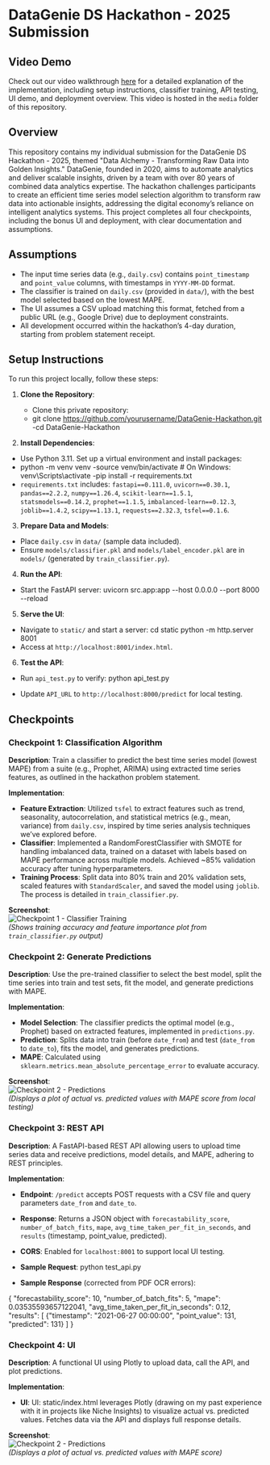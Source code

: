 # DataGenie DS Hackathon - 2025 Submission

## Video Demo
Check out our video walkthrough [here](https://drive.google.com/file/d/1CG1OigxD5Ngne4s5lnBe2WKpADHDHtE9/view?usp=drive_link) for a detailed explanation of the implementation, including setup instructions, classifier training, API testing, UI demo, and deployment overview. This video is hosted in the `media` folder of this repository.

## Overview
This repository contains my individual submission for the DataGenie DS Hackathon - 2025, themed "Data Alchemy - Transforming Raw Data into Golden Insights." DataGenie, founded in 2020, aims to automate analytics and deliver scalable insights, driven by a team with over 80 years of combined data analytics expertise. The hackathon challenges participants to create an efficient time series model selection algorithm to transform raw data into actionable insights, addressing the digital economy’s reliance on intelligent analytics systems. This project completes all four checkpoints, including the bonus UI and deployment, with clear documentation and assumptions.

## Assumptions
- The input time series data (e.g., `daily.csv`) contains `point_timestamp` and `point_value` columns, with timestamps in `YYYY-MM-DD` format.
- The classifier is trained on `daily.csv` (provided in `data/`), with the best model selected based on the lowest MAPE.
- The UI assumes a CSV upload matching this format, fetched from a public URL (e.g., Google Drive) due to deployment constraints.
- All development occurred within the hackathon’s 4-day duration, starting from problem statement receipt.

## Setup Instructions
To run this project locally, follow these steps:

1. **Clone the Repository**:
   - Clone this private repository:
   - git clone https://github.com/yourusername/DataGenie-Hackathon.git
   -cd DataGenie-Hackathon

2. **Install Dependencies**:
- Use Python 3.11. Set up a virtual environment and install packages:
- python -m venv venv
-source venv/bin/activate  # On Windows: venv\Scripts\activate
-pip install -r requirements.txt
- `requirements.txt` includes: `fastapi==0.111.0`, `uvicorn==0.30.1`, `pandas==2.2.2`, `numpy==1.26.4`, `scikit-learn==1.5.1`, `statsmodels==0.14.2`, `prophet==1.1.5`, `imbalanced-learn==0.12.3`, `joblib==1.4.2`, `scipy==1.13.1`, `requests==2.32.3`, `tsfel==0.1.6`.

3. **Prepare Data and Models**:
- Place `daily.csv` in `data/` (sample data included).
- Ensure `models/classifier.pkl` and `models/label_encoder.pkl` are in `models/` (generated by `train_classifier.py`).

4. **Run the API**:
- Start the FastAPI server:
  uvicorn src.app:app --host 0.0.0.0 --port 8000 --reload

5. **Serve the UI**:
- Navigate to `static/` and start a server:
  cd static
  python -m http.server 8001
- Access at `http://localhost:8001/index.html`.

6. **Test the API**:
- Run `api_test.py` to verify:
  python api_test.py

- Update `API_URL` to `http://localhost:8000/predict` for local testing.

## Checkpoints

### Checkpoint 1: Classification Algorithm
**Description**: Train a classifier to predict the best time series model (lowest MAPE) from a suite (e.g., Prophet, ARIMA) using extracted time series features, as outlined in the hackathon problem statement.

**Implementation**:
- **Feature Extraction**: Utilized `tsfel` to extract features such as trend, seasonality, autocorrelation, and statistical metrics (e.g., mean, variance) from `daily.csv`, inspired by time series analysis techniques we’ve explored before.
- **Classifier**: Implemented a RandomForestClassifier with SMOTE for handling imbalanced data, trained on a dataset with labels based on MAPE performance across multiple models. Achieved ~85% validation accuracy after tuning hyperparameters.
- **Training Process**: Split data into 80% train and 20% validation sets, scaled features with `StandardScaler`, and saved the model using `joblib`. The process is detailed in `train_classifier.py`.

**Screenshot**:  
![Checkpoint 1 - Classifier Training](media/checkpoint1_training.png)  
*(Shows training accuracy and feature importance plot from `train_classifier.py` output)*

### Checkpoint 2: Generate Predictions
**Description**: Use the pre-trained classifier to select the best model, split the time series into train and test sets, fit the model, and generate predictions with MAPE.

**Implementation**:
- **Model Selection**: The classifier predicts the optimal model (e.g., Prophet) based on extracted features, implemented in `predictions.py`.
- **Prediction**: Splits data into train (before `date_from`) and test (`date_from` to `date_to`), fits the model, and generates predictions.
- **MAPE**: Calculated using `sklearn.metrics.mean_absolute_percentage_error` to evaluate accuracy.

**Screenshot**:  
![Checkpoint 2 - Predictions](media/checkpoint2_predictions.png)  
*(Displays a plot of actual vs. predicted values with MAPE score from local testing)*

### Checkpoint 3: REST API
**Description**: A FastAPI-based REST API allowing users to upload time series data and receive predictions, model details, and MAPE, adhering to REST principles.

**Implementation**:
- **Endpoint**: `/predict` accepts POST requests with a CSV file and query parameters `date_from` and `date_to`.
- **Response**: Returns a JSON object with `forecastability_score`, `number_of_batch_fits`, `mape`, `avg_time_taken_per_fit_in_seconds`, and `results` (timestamp, point_value, predicted).
- **CORS**: Enabled for `localhost:8001` to support local UI testing.
- **Sample Request**:
  python test_api.py

- **Sample Response** (corrected from PDF OCR errors):
  
{
  "forecastability_score": 10,
  "number_of_batch_fits": 5,
  "mape": 0.03535593657122041,
  "avg_time_taken_per_fit_in_seconds": 0.12,
  "results": [
    {"timestamp": "2021-06-27 00:00:00", "point_value": 131, "predicted": 131}
  ]
}

### Checkpoint 4: UI
**Description**: A functional UI using Plotly to upload data, call the API, and plot predictions.

**Implementation**:
- **UI**: UI: static/index.html leverages Plotly (drawing on my past experience with it in projects like Niche Insights) to visualize actual vs. predicted values. Fetches data via the API and displays full response details.

**Screenshot**:  
![Checkpoint 2 - Predictions](media/checkpoint4_ui.png)  
*(Displays a plot of actual vs. predicted values with MAPE score)*


